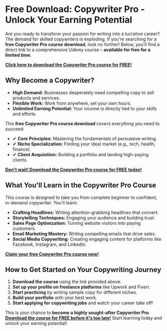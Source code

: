 # Free Download: Copywriter Pro - Unlock Your Earning Potential

Are you ready to transform your passion for writing into a lucrative career? The demand for skilled copywriters is exploding. If you're searching for a **free Copywriter Pro course download**, look no further! Below, you'll find a direct link to a comprehensive Udemy course – **available for free for a limited time**.

[**Click here to download the Copywriter Pro course for FREE!**](https://udemywork.com/copywriter-pro)

## Why Become a Copywriter?

*   **High Demand:** Businesses desperately need compelling copy to sell products and services.
*   **Flexible Work:** Work from anywhere, set your own hours.
*   **Unlimited Earning Potential:** Your income is directly tied to your skills and efforts.

This **free Copywriter Pro course download** covers everything you need to succeed:

*   ✔ **Core Principles:** Mastering the fundamentals of persuasive writing.
*   ✔ **Niche Specialization:** Finding your ideal market (e.g., tech, health, finance).
*   ✔ **Client Acquisition:** Building a portfolio and landing high-paying clients.

[**Don't wait! Download the Copywriter Pro course for FREE today!**](https://udemywork.com/copywriter-pro)

## What You'll Learn in the Copywriter Pro Course

This course is designed to take you from complete beginner to confident, in-demand copywriter. You'll learn:

*   **Crafting Headlines:** Writing attention-grabbing headlines that convert.
*   **Storytelling Techniques:** Engaging your audience and building trust.
*   **Sales Page Optimization:** Turning website visitors into paying customers.
*   **Email Marketing Mastery:** Writing compelling emails that drive sales.
*   **Social Media Copywriting:** Creating engaging content for platforms like Facebook, Instagram, and LinkedIn.

[**Claim your free Copywriter Pro course now!**](https://udemywork.com/copywriter-pro)

## How to Get Started on Your Copywriting Journey

1.  **Download the course** using the link provided above.
2.  **Set up your profile on freelance platforms** like Upwork and Fiverr.
3.  **Start practicing** by writing sample copy for different niches.
4.  **Build your portfolio** with your best work.
5.  **Start applying for copywriting jobs** and watch your career take off!

This is your chance to **become a highly sought-after Copywriter Pro**. [**Download the course for FREE before it's too late!**](https://udemywork.com/copywriter-pro) Start learning today and unlock your earning potential!
